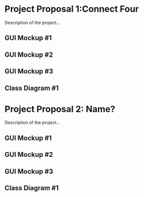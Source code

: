 # Project Proposal 1:Connect Four
Description of the project...

## GUI Mockup #1

## GUI Mockup #2

## GUI Mockup #3

## Class Diagram #1

# Project Proposal 2: Name?
Description of the project...

## GUI Mockup #1

## GUI Mockup #2

## GUI Mockup #3

## Class Diagram #1
